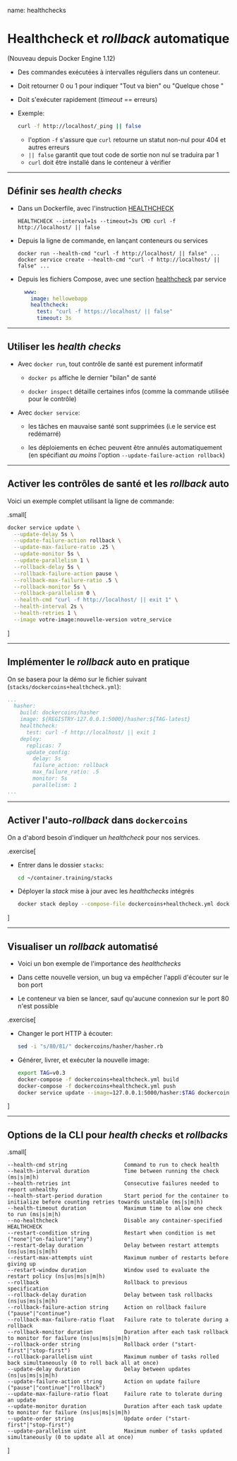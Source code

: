 name: healthchecks

# Healthcheck et _rollback_ automatique

(Nouveau depuis Docker Engine 1.12)

- Des commandes exécutées à intervalles réguliers dans un conteneur.

- Doit retourner 0 ou 1 pour indiquer "Tout va bien" ou "Quelque chose "

- Doit s'exécuter rapidement (_timeout_ == erreurs)

- Exemple:
  ```bash
  curl -f http://localhost/_ping || false
  ```
  - l'option `-f` s'assure que `curl` retourne un statut non-nul pour 404 et autres erreurs
  - `|| false` garantit que tout code de sortie non nul se traduira par 1
  - `curl` doit être installé dans le conteneur à vérifier

---

## Définir ses _health checks_

- Dans un Dockerfile, avec l'instruction [HEALTHCHECK](https://docs.docker.com/engine/reference/builder/#healthcheck)
  ```
  HEALTHCHECK --interval=1s --timeout=3s CMD curl -f http://localhost/ || false
  ```

- Depuis la ligne de commande, en lançant conteneurs ou services
  ```
  docker run --health-cmd "curl -f http://localhost/ || false" ...
  docker service create --health-cmd "curl -f http://localhost/ || false" ...
  ```

- Depuis les fichiers Compose, avec une section [healthcheck](https://docs.docker.com/compose/compose-file/#healthcheck) par service
  ```yaml
    www:
      image: hellowebapp
      healthcheck:
        test: "curl -f https://localhost/ || false"
        timeout: 3s
  ```

---

## Utiliser les _health checks_

- Avec `docker run`, tout contrôle de santé est purement informatif

  - `docker ps` affiche le dernier "bilan" de santé

  - `docker inspect` détaille certaines infos (comme la commande utilisée pour le contrôle)

- Avec `docker service`:

  - les tâches en mauvaise santé sont supprimées (i.e le service est redémarré)

  - les déploiements en échec peuvent être annulés automatiquement
    <br/>(en spécifiant *au moins* l'option `--update-failure-action rollback`)

---

## Activer les contrôles de santé et les _rollback_ auto

Voici un exemple complet utilisant la ligne de commande:

.small[
```bash
docker service update \
  --update-delay 5s \
  --update-failure-action rollback \
  --update-max-failure-ratio .25 \
  --update-monitor 5s \
  --update-parallelism 1 \
  --rollback-delay 5s \
  --rollback-failure-action pause \
  --rollback-max-failure-ratio .5 \
  --rollback-monitor 5s \
  --rollback-parallelism 0 \
  --health-cmd "curl -f http://localhost/ || exit 1" \
  --health-interval 2s \
  --health-retries 1 \
  --image votre-image:nouvelle-version votre_service
```
]

---

## Implémenter le _rollback_ auto en pratique

On se basera pour la démo sur le fichier suivant (`stacks/dockercoins+healthcheck.yml`):

```yaml
...
  hasher:
    build: dockercoins/hasher
    image: ${REGISTRY-127.0.0.1:5000}/hasher:${TAG-latest}
    healthcheck:
      test: curl -f http://localhost/ || exit 1
    deploy:
      replicas: 7
      update_config:
        delay: 5s
        failure_action: rollback
        max_failure_ratio: .5
        monitor: 5s
        parallelism: 1
...
```

---

## Activer l'auto-_rollback_ dans `dockercoins`

On a d'abord besoin d'indiquer un _healthcheck_ pour nos services.

.exercise[

- Entrer dans le dossier `stacks`:
  ```bash
  cd ~/container.training/stacks
  ```

- Déployer la _stack_ mise à jour avec les _healthchecks_ intégrés
  ```bash
  docker stack deploy --compose-file dockercoins+healthcheck.yml dockercoins
  ```

]

---

## Visualiser un _rollback_ automatisé

- Voici un bon exemple de l'importance des _healthchecks_

- Dans cette nouvelle version, un bug va empêcher l'appli d'écouter sur le bon port

- Le conteneur va bien se lancer, sauf qu'aucune connexion sur le port 80 n'est possible

.exercise[

- Changer le port HTTP à écouter:
  ```bash
  sed -i "s/80/81/" dockercoins/hasher/hasher.rb
  ```

- Générer, livrer, et exécuter la nouvelle image:
  ```bash
  export TAG=v0.3
  docker-compose -f dockercoins+healthcheck.yml build
  docker-compose -f dockercoins+healthcheck.yml push
  docker service update --image=127.0.0.1:5000/hasher:$TAG dockercoins_hasher
  ```

]

---

## Options de la CLI pour _health checks_ et _rollbacks_

.small[
```
--health-cmd string                  Command to run to check health
--health-interval duration           Time between running the check (ms|s|m|h)
--health-retries int                 Consecutive failures needed to report unhealthy
--health-start-period duration       Start period for the container to initialize before counting retries towards unstable (ms|s|m|h)
--health-timeout duration            Maximum time to allow one check to run (ms|s|m|h)
--no-healthcheck                     Disable any container-specified HEALTHCHECK
--restart-condition string           Restart when condition is met ("none"|"on-failure"|"any")
--restart-delay duration             Delay between restart attempts (ns|us|ms|s|m|h)
--restart-max-attempts uint          Maximum number of restarts before giving up
--restart-window duration            Window used to evaluate the restart policy (ns|us|ms|s|m|h)
--rollback                           Rollback to previous specification
--rollback-delay duration            Delay between task rollbacks (ns|us|ms|s|m|h)
--rollback-failure-action string     Action on rollback failure ("pause"|"continue")
--rollback-max-failure-ratio float   Failure rate to tolerate during a rollback
--rollback-monitor duration          Duration after each task rollback to monitor for failure (ns|us|ms|s|m|h)
--rollback-order string              Rollback order ("start-first"|"stop-first")
--rollback-parallelism uint          Maximum number of tasks rolled back simultaneously (0 to roll back all at once)
--update-delay duration              Delay between updates (ns|us|ms|s|m|h)
--update-failure-action string       Action on update failure ("pause"|"continue"|"rollback")
--update-max-failure-ratio float     Failure rate to tolerate during an update
--update-monitor duration            Duration after each task update to monitor for failure (ns|us|ms|s|m|h)
--update-order string                Update order ("start-first"|"stop-first")
--update-parallelism uint            Maximum number of tasks updated simultaneously (0 to update all at once)
```
]
